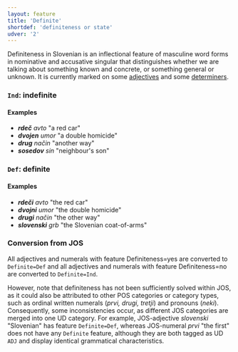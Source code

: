 ```yaml
---
layout: feature
title: 'Definite'
shortdef: 'definiteness or state'
udver: '2'
---
```


Definiteness in Slovenian is an inflectional feature of masculine word forms in nominative and accusative singular that distinguishes whether we are talking about something known and concrete, or something general or unknown. It is currently marked on some [adjectives](ADJ) and some [determiners](DET).

### <a name="Ind">`Ind`</a>: indefinite

#### Examples

* _<b>rdeč</b> avto_ "a red car"
* _<b>dvojen</b> umor_ "a double homicide"
* _<b>drug</b> način_ "another way"
* _<b>sosedov</b> sin_ "neighbour's son"

### <a name="Def">`Def`</a>: definite

#### Examples

* _<b>rdeči</b> avto_ "the red car"
* _<b>dvojni</b> umor_ "the double homicide"
* _<b>drugi</b> način_ "the other way"
* _<b>slovenski</b> grb_ "the Slovenian coat-of-arms"

### Conversion from JOS

All adjectives and numerals with feature Definiteness=yes are converted to `Definite=Def` and all adjectives and numerals with feature Definiteness=no are converted to `Definite=Ind`.

However, note that definiteness has not been sufficiently solved within JOS, as it could also be attributed to other POS categories or category types, such as ordinal written numerals (_prvi, drugi, tretji_) and pronouns (_neki_). Consequently, some inconsistencies occur, as different JOS categories are merged into one UD category. For example, JOS-adjective _slovenski_ "Slovenian" has feature `Definite=Def`, whereas JOS-numeral _prvi_ "the first" does not have any `Definite` feature, although they are both tagged as UD `ADJ` and display identical grammatical characteristics.
<!-- Interlanguage links updated St lis 3 20:58:19 CET 2021 -->
